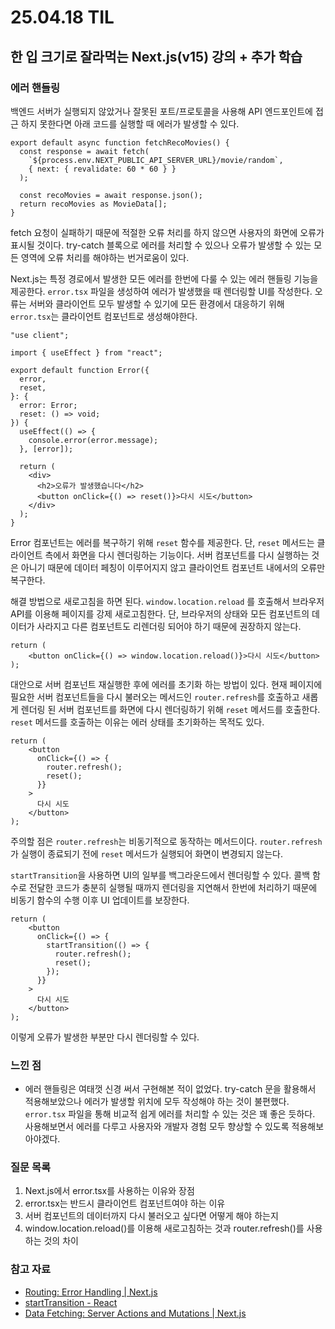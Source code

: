# 25.04.18 TIL

## 한 입 크기로 잘라먹는 Next.js(v15) 강의 + 추가 학습

### 에러 핸들링

백엔드 서버가 실행되지 않았거나 잘못된 포트/프로토콜을 사용해 API 엔드포인트에 접근 하지 못한다면 아래 코드를 실행할 때 에러가 발생할 수 있다. 

```tsx
export default async function fetchRecoMovies() {
  const response = await fetch(
    `${process.env.NEXT_PUBLIC_API_SERVER_URL}/movie/random`,
    { next: { revalidate: 60 * 60 } }
  );
    
  const recoMovies = await response.json();
  return recoMovies as MovieData[];
}
```

fetch 요청이 실패하기 때문에 적절한 오류 처리를 하지 않으면 사용자의 화면에 오류가 표시될 것이다. try-catch 블록으로 에러를 처리할 수 있으나 오류가 발생할 수 있는 모든 영역에 오류 처리를 해야하는 번거로움이 있다. 

Next.js는 특정 경로에서 발생한 모든 에러를 한번에 다룰 수 있는 에러 핸들링 기능을 제공한다. `error.tsx` 파일을 생성하여 에러가 발생했을 때 렌더링할 UI를 작성한다. 오류는 서버와 클라이언트 모두 발생할 수 있기에 모든 환경에서 대응하기 위해 `error.tsx`는 클라이언트 컴포넌트로 생성해야한다.

```tsx
"use client";

import { useEffect } from "react";

export default function Error({
  error,
  reset,
}: {
  error: Error;
  reset: () => void;
}) {
  useEffect(() => {
    console.error(error.message);
  }, [error]);

  return (
    <div>
      <h2>오류가 발생했습니다</h2>
      <button onClick={() => reset()}>다시 시도</button>
    </div>
  );
}
```

Error 컴포넌트는 에러를 복구하기 위해 `reset` 함수를 제공한다. 단, `reset` 메서드는 클라이언트 측에서 화면을 다시 렌더링하는 기능이다. 서버 컴포넌트를 다시 실행하는 것은 아니기 때문에 데이터 페칭이 이루어지지 않고 클라이언트 컴포넌트 내에서의 오류만 복구한다.

해결 방법으로 새로고침을 하면 된다. `window.location.reload` 를 호출해서 브라우저 API를 이용해 페이지를 강제 새로고침한다. 단, 브라우저의 상태와 모든 컴포넌트의 데이터가 사라지고 다른 컴포넌트도 리렌더링 되어야 하기 때문에 권장하지 않는다. 

```tsx
return (
    <button onClick={() => window.location.reload()}>다시 시도</button>
);
```

대안으로 서버 컴포넌트 재실행한 후에 에러를 초기화 하는 방법이 있다. 현재 페이지에 필요한 서버 컴포넌트들을 다시 불러오는 메서드인 `router.refresh`를 호출하고 새롭게 렌더링 된 서버 컴포넌트를 화면에 다시 렌더링하기 위해 `reset` 메서드를 호출한다. `reset` 메서드를 호출하는 이유는 에러 상태를 초기화하는 목적도 있다.

```tsx
return (
    <button
      onClick={() => {
        router.refresh();
        reset();
      }}
    >
      다시 시도
    </button>
);
```

주의할 점은 `router.refresh`는 비동기적으로 동작하는 메서드이다. `router.refresh`가 실행이 종료되기 전에 `reset` 메서드가 실행되어 화면이 변경되지 않는다. 

`startTransition`을 사용하면 UI의 일부를 백그라운드에서 렌더링할 수 있다. 콜백 함수로 전달한 코드가 충분히 실행될 때까지 렌더링을 지연해서 한번에 처리하기 때문에 비동기 함수의 수행 이후 UI 업데이트를 보장한다.

```tsx
return (
    <button
      onClick={() => {
        startTransition(() => {
          router.refresh();
          reset();
        });
      }}
    >
      다시 시도
    </button>
);
```

이렇게 오류가 발생한 부분만 다시 렌더링할 수 있다.

### 느낀 점

- 에러 핸들링은 여태껏 신경 써서 구현해본 적이 없었다. try-catch 문을 활용해서 적용해보았으나 에러가 발생할 위치에 모두 작성해야 하는 것이 불편했다. `error.tsx` 파일을 통해 비교적 쉽게 에러를 처리할 수 있는 것은 꽤 좋은 듯하다. 사용해보면서 에러를 다루고 사용자와 개발자 경험 모두 향상할 수 있도록 적용해보아야겠다.

### 질문 목록

1. Next.js에서 error.tsx를 사용하는 이유와 장점
2. error.tsx는 반드시 클라이언트 컴포넌트여야 하는 이유
3. 서버 컴포넌트의 데이터까지 다시 불러오고 싶다면 어떻게 해야 하는지
4. window.location.reload()를 이용해 새로고침하는 것과 router.refresh()를 사용하는 것의 차이

### 참고 자료

- [Routing: Error Handling \| Next.js](https://nextjs.org/docs/app/building-your-application/routing/error-handling)
- [startTransition - React](https://ko.react.dev/reference/react/startTransition)
- [Data Fetching: Server Actions and Mutations \| Next.js](https://nextjs.org/docs/app/building-your-application/data-fetching/server-actions-and-mutations)
